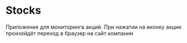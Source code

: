 # Stocks
Приложение для мониторинга акций. При нажатии на иконку акции произойдёт переход в браузер на сайт компании

